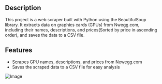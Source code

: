 ## Description
This project is a web scraper built with Python using the BeautifulSoup library. 
It extracts data on graphics cards (GPUs) from Nwegg.com, including their names, descriptions, and prices(Sorted by price in ascending order), and saves the data to a CSV file.

## Features
- Scrapes GPU names, descriptions, and prices from Newegg.com
- Saves the scraped data to a CSV file for easy analysis




  
![Image](https://github.com/user-attachments/assets/002c7305-fd59-4900-9c67-b0b5201686b1)
